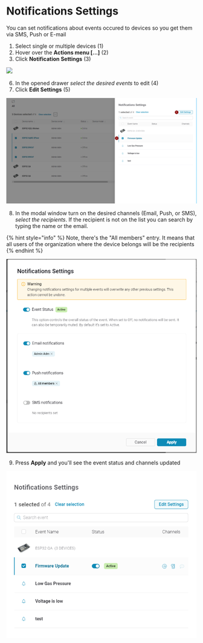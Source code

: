 # Notifications Settings

You can set notifications about events occured to devices so you get them via SMS, Push or E-mail 

1. Select single or multiple devices \(1\)
2. Hover over the **Actions menu \[...\]** \(2\)
3. Click **Notification Settings** \(3\)

![](https://user-images.githubusercontent.com/72824404/120806266-4ffcfc00-c54f-11eb-9cc0-d0c53cf7efcf.png)

6. In the opened drawer _select the desired events_ to edit \(4\)  
7. Click **Edit Settings** \(5\)

![](../../.gitbook/assets/image%20%281%29.png)

8. In the modal window turn on the desired channels \(Email, Push, or SMS\), _select the recipients_. If the recipient is not on the list you can search by typing the name or the email.

{% hint style="info" %}
Note, there's the "All members" entry. It means that all users of the organization where the device belongs will be the recipients
{% endhint %}

![](../../.gitbook/assets/image%20%285%29.png)

9. Press **Apply** and you'll see the event status and channels updated

![](../../.gitbook/assets/image%20%286%29.png)

